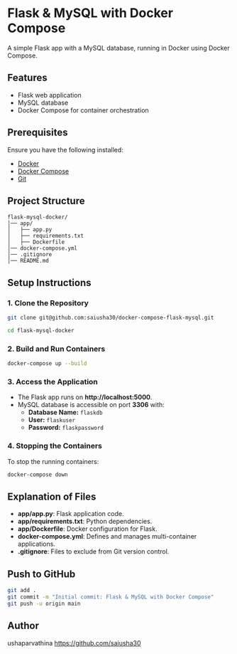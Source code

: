 # Flask & MySQL with Docker Compose

A simple Flask app with a MySQL database, running in Docker using Docker Compose.

## Features
- Flask web application
- MySQL database
- Docker Compose for container orchestration

## Prerequisites
Ensure you have the following installed:
- [Docker](https://docs.docker.com/get-docker/)
- [Docker Compose](https://docs.docker.com/compose/install/)
- [Git](https://git-scm.com/)

## Project Structure
```
flask-mysql-docker/
│── app/
│   ├── app.py
│   ├── requirements.txt
│   ├── Dockerfile
│── docker-compose.yml
│── .gitignore
│── README.md
```

## Setup Instructions
### 1. Clone the Repository
```bash
git clone git@github.com:saiusha30/docker-compose-flask-mysql.git

cd flask-mysql-docker
```

### 2. Build and Run Containers
```bash
docker-compose up --build
```

### 3. Access the Application
- The Flask app runs on **http://localhost:5000**.
- MySQL database is accessible on port **3306** with:
  - **Database Name:** `flaskdb`
  - **User:** `flaskuser`
  - **Password:** `flaskpassword`

### 4. Stopping the Containers
To stop the running containers:
```bash
docker-compose down
```

## Explanation of Files
- **app/app.py**: Flask application code.
- **app/requirements.txt**: Python dependencies.
- **app/Dockerfile**: Docker configuration for Flask.
- **docker-compose.yml**: Defines and manages multi-container applications.
- **.gitignore**: Files to exclude from Git version control.

## Push to GitHub
```bash
git add .
git commit -m "Initial commit: Flask & MySQL with Docker Compose"
git push -u origin main
```

## Author
ushaparvathina
https://github.com/saiusha30


